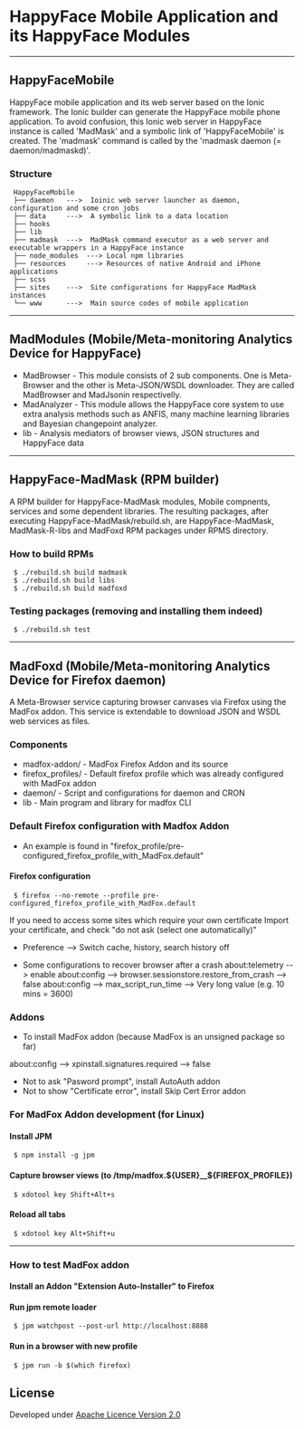 # HappyFace Mobile Application and its HappyFace Modules

--------------------------
## HappyFaceMobile
HappyFace mobile application and its web server based on the Ionic framework. The Ionic builder can generate the HappyFace mobile phone application. To avoid confusion, this Ionic web server in HappyFace instance is called 'MadMask' and a symbolic link of 'HappyFaceMobile' is created. The 'madmask' command is called by the 'madmask daemon (= daemon/madmaskd)'.


### Structure
     HappyFaceMobile
     ├── daemon   --->  Ioinic web server launcher as daemon, configuration and some cron jobs
     ├── data     --->  A symbolic link to a data location
     ├── hooks
     ├── lib
     ├── madmask  --->  MadMask command executor as a web server and executable wrappers in a HappyFace instance
     ├── node_modules  ---> Local npm libraries
     ├── resources     ---> Resources of native Android and iPhone applications
     ├── scss
     ├── sites    --->  Site configurations for HappyFace MadMask instances
     └── www      --->  Main source codes of mobile application


--------------------------
## MadModules (Mobile/Meta-monitoring Analytics Device for HappyFace)
* MadBrowser - This module consists of 2 sub components. One is Meta-Browser and the other is Meta-JSON/WSDL downloader. They are called MadBrowser and MadJsonin respectivelly.
* MadAnalyzer - This module allows the HappyFace core system to use extra analysis methods such as ANFIS, many machine learning libraries and Bayesian changepoint analyzer.
* lib - Analysis mediators of browser views, JSON structures and HappyFace data


--------------------------
## HappyFace-MadMask (RPM builder)
A RPM builder for HappyFace-MadMask modules, Mobile compnents, services and some dependent libraries. The resulting packages, after executing HappyFace-MadMask/rebuild.sh, are HappyFace-MadMask, MadMask-R-libs and MadFoxd RPM packages under RPMS directory.

### How to build RPMs
     $ ./rebuild.sh build madmask
     $ ./rebuild.sh build libs
     $ ./rebuild.sh build madfoxd

### Testing packages (removing and installing them indeed)
     $ ./rebuild.sh test


--------------------------
## MadFoxd (Mobile/Meta-monitoring Analytics Device for Firefox daemon)
A Meta-Browser service capturing browser canvases via Firefox using the MadFox addon. This service is extendable to download JSON and WSDL web services as files.

### Components
* madfox-addon/ - MadFox Firefox Addon and its source
* firefox_profiles/ - Default firefox profile which was already configured with MadFox addon
* daemon/ - Script and configurations for daemon and CRON
* lib - Main program and library for madfox CLI


### Default Firefox configuration with Madfox Addon
 * An example is found in "firefox_profile/pre-configured_firefox_profile_with_MadFox.default"
#### Firefox configuration
     $ firefox --no-remote --profile pre-configured_firefox_profile_with_MadFox.default

 If you need to access some sites which require your own certificate
 Import your certificate, and check "do not ask (select one automatically)"

 * Preference --> Switch cache, history, search history off

 * Some configurations to recover browser after a crash
     about:telemetry --> enable
     about:config --> browser.sessionstore.restore_from_crash --> false
     about:config --> max_script_run_time --> Very long value (e.g. 10 mins = 3600)


### Addons
 * To install MadFox addon (because MadFox is an unsigned package so far)

 about:config --> xpinstall.signatures.required --> false

 * Not to ask "Pasword prompt", install AutoAuth addon
 * Not to show "Certificate error", install Skip Cert Error addon


### For MadFox Addon development (for Linux)
#### Install JPM
     $ npm install -g jpm

#### Capture browser views (to /tmp/madfox.${USER}__${FIREFOX_PROFILE})
     $ xdotool key Shift+Alt+s

#### Reload all tabs
     $ xdotool key Alt+Shift+u


------------------
### How to test MadFox addon
#### Install an Addon "Extension Auto-Installer" to Firefox

#### Run jpm remote loader
     $ jpm watchpost --post-url http://localhost:8888

#### Run in a browser with new profile
     $ jpm run -b $(which firefox)


## License
Developed under [Apache Licence Version 2.0](http://www.apache.org/licenses/LICENSE-2.0)

